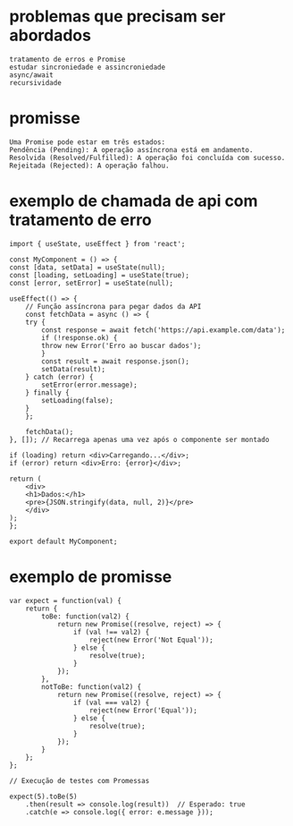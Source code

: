 # problemas que precisam ser abordados
    tratamento de erros e Promise 
    estudar sincroniedade e assincroniedade
    async/await
    recursividade

# promisse
    Uma Promise pode estar em três estados:
    Pendência (Pending): A operação assíncrona está em andamento.
    Resolvida (Resolved/Fulfilled): A operação foi concluída com sucesso.
    Rejeitada (Rejected): A operação falhou.

# exemplo de chamada de api com tratamento de erro
    import { useState, useEffect } from 'react';

    const MyComponent = () => {
    const [data, setData] = useState(null);
    const [loading, setLoading] = useState(true);
    const [error, setError] = useState(null);

    useEffect(() => {
        // Função assíncrona para pegar dados da API
        const fetchData = async () => {
        try {
            const response = await fetch('https://api.example.com/data');
            if (!response.ok) {
            throw new Error('Erro ao buscar dados');
            }
            const result = await response.json();
            setData(result);
        } catch (error) {
            setError(error.message);
        } finally {
            setLoading(false);
        }
        };

        fetchData();
    }, []); // Recarrega apenas uma vez após o componente ser montado

    if (loading) return <div>Carregando...</div>;
    if (error) return <div>Erro: {error}</div>;

    return (
        <div>
        <h1>Dados:</h1>
        <pre>{JSON.stringify(data, null, 2)}</pre>
        </div>
    );
    };

    export default MyComponent;

# exemplo de promisse
    var expect = function(val) {
        return {
            toBe: function(val2) {
                return new Promise((resolve, reject) => {
                    if (val !== val2) {
                        reject(new Error('Not Equal'));
                    } else {
                        resolve(true);
                    }
                });
            },
            notToBe: function(val2) {
                return new Promise((resolve, reject) => {
                    if (val === val2) {
                        reject(new Error('Equal'));
                    } else {
                        resolve(true);
                    }
                });
            }
        };
    };

    // Execução de testes com Promessas

    expect(5).toBe(5)
        .then(result => console.log(result))  // Esperado: true
        .catch(e => console.log({ error: e.message }));

